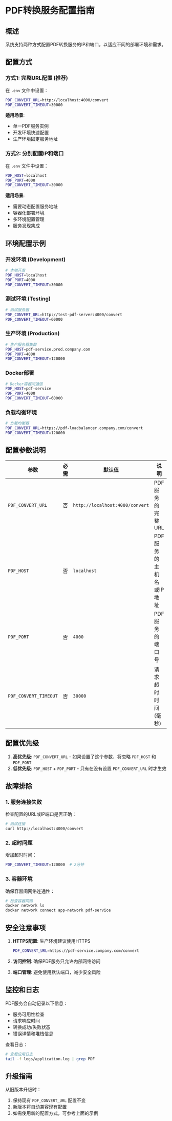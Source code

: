 # PDF转换服务配置指南

## 概述

系统支持两种方式配置PDF转换服务的IP和端口，以适应不同的部署环境和需求。

## 配置方式

### 方式1: 完整URL配置 (推荐)

在 `.env` 文件中设置：

```bash
PDF_CONVERT_URL=http://localhost:4000/convert
PDF_CONVERT_TIMEOUT=30000
```

**适用场景**:
- 单一PDF服务实例
- 开发环境快速配置
- 生产环境固定服务地址

### 方式2: 分别配置IP和端口

在 `.env` 文件中设置：

```bash
PDF_HOST=localhost
PDF_PORT=4000
PDF_CONVERT_TIMEOUT=30000
```

**适用场景**:
- 需要动态配置服务地址
- 容器化部署环境
- 多环境配置管理
- 服务发现集成

## 环境配置示例

### 开发环境 (Development)
```bash
# 本地开发
PDF_HOST=localhost
PDF_PORT=4000
PDF_CONVERT_TIMEOUT=30000
```

### 测试环境 (Testing)
```bash
# 测试服务器
PDF_CONVERT_URL=http://test-pdf-server:4000/convert
PDF_CONVERT_TIMEOUT=60000
```

### 生产环境 (Production)
```bash
# 生产服务器集群
PDF_HOST=pdf-service.prod.company.com
PDF_PORT=4000
PDF_CONVERT_TIMEOUT=120000
```

### Docker部署
```bash
# Docker容器间通信
PDF_HOST=pdf-service
PDF_PORT=4000
PDF_CONVERT_TIMEOUT=60000
```

### 负载均衡环境
```bash
# 负载均衡器
PDF_CONVERT_URL=https://pdf-loadbalancer.company.com/convert
PDF_CONVERT_TIMEOUT=120000
```

## 配置参数说明

| 参数 | 必需 | 默认值 | 说明 |
|------|------|--------|------|
| `PDF_CONVERT_URL` | 否 | `http://localhost:4000/convert` | PDF服务的完整URL |
| `PDF_HOST` | 否 | `localhost` | PDF服务的主机名或IP地址 |
| `PDF_PORT` | 否 | `4000` | PDF服务的端口号 |
| `PDF_CONVERT_TIMEOUT` | 否 | `30000` | 请求超时时间(毫秒) |

## 配置优先级

1. **高优先级**: `PDF_CONVERT_URL` - 如果设置了这个参数，将忽略 `PDF_HOST` 和 `PDF_PORT`
2. **低优先级**: `PDF_HOST` + `PDF_PORT` - 只有在没有设置 `PDF_CONVERT_URL` 时才生效

## 故障排除

### 1. 服务连接失败
检查配置的URL或IP端口是否正确：
```bash
# 测试连接
curl http://localhost:4000/convert
```

### 2. 超时问题
增加超时时间：
```bash
PDF_CONVERT_TIMEOUT=120000  # 2分钟
```

### 3. 容器环境
确保容器间网络连通性：
```bash
# 检查容器网络
docker network ls
docker network connect app-network pdf-service
```

## 安全注意事项

1. **HTTPS配置**: 生产环境建议使用HTTPS
   ```bash
   PDF_CONVERT_URL=https://pdf-service.company.com/convert
   ```

2. **访问控制**: 确保PDF服务只允许内部网络访问

3. **端口管理**: 避免使用默认端口，减少安全风险

## 监控和日志

PDF服务会自动记录以下信息：
- 服务可用性检查
- 请求响应时间
- 转换成功/失败状态
- 错误详情和堆栈信息

查看日志：
```bash
# 查看应用日志
tail -f logs/application.log | grep PDF
```

## 升级指南

从旧版本升级时：

1. 保持现有 `PDF_CONVERT_URL` 配置不变
2. 新版本将自动兼容现有配置
3. 如需使用新的配置方式，可参考上面的示例
